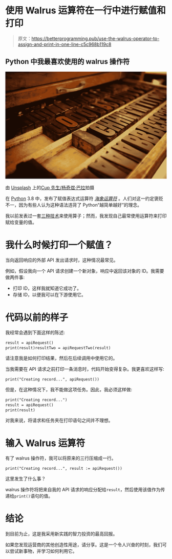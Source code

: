 # 使用 Walrus 运算符在一行中进行赋值和打印

> 原文：<https://betterprogramming.pub/use-the-walrus-operator-to-assign-and-print-in-one-line-c5c968b119c8>

## Python 中我最喜欢使用的 walrus 操作符

![](img/bbad953560b3aedf019745c1e30f504c.png)

由 [Unsplash](https://unsplash.com/s/photos/print?utm_source=unsplash&utm_medium=referral&utm_content=creditCopyText) 上的[Cup 先生/杨奇煜·巴拉](https://unsplash.com/@iammrcup?utm_source=unsplash&utm_medium=referral&utm_content=creditCopyText)拍摄

在 [Python](https://www.python.org/) 3.8 中，发布了赋值表达式运算符 [*海象运算符*](https://medium.com/better-programming/what-is-the-walrus-operator-in-python-5846eaeb9d95) 。人们对这一约定褒贬不一，因为有些人认为这种语法违背了 Python“越简单越好”的理念。

我以前发表过一套[三种技术](https://medium.com/better-programming/three-ways-to-use-the-walrus-operator-in-python-d5550f3a7dd)来使用算子；然而，我发现自己最常使用运算符来打印赋给变量的值。

# 我什么时候打印一个赋值？

当向返回响应的外部 API 发出请求时，这种情况最常见。

例如，假设我向一个 API 请求创建一个新对象，响应中返回该对象的 ID。我需要做两件事:

*   打印 ID，这样我就知道它成功了。
*   存储 ID，以便我可以在下游使用它。

# 代码以前的样子

我经常会遇到下面这样的陈述:

```
result = apiRequest()
print(result)resultTwo = apiRequestTwo(result)
```

请注意我是如何打印结果，然后在后续调用中使用它的。

当我需要在 API 请求之前打印一条消息时，代码开始变得复杂。我更喜欢这样写:

```
print("Creating record...", apiRequest())
```

但是，在这种情况下，我不能做这项任务。因此，我必须这样做:

```
print("Creating record...")
result = apiRequest()
print(result)
```

对我来说，将请求和任务夹在打印语句之间并不理想。

# 输入 Walrus 运算符

有了 walrus 操作符，我可以将原来的三行压缩成一行。

```
print("Creating record...", result := apiRequest())
```

这里发生了什么事？

walrus 操作符将把来自我的 API 请求的响应分配给`result`，然后使用该值作为传递给`print()`语句的值。

# 结论

到目前为止，这是我采用新实践的智力投资的最高回报。

如果您发现运营商的其他创造性用途，请分享。这是一个令人兴奋的时刻，我们可以尝试新事物，并学习如何利用它。